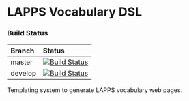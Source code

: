 # LAPPS Vocabulary DSL

### Build Status

|Branch|Status|
|:-----|:-----|
| master | [![Build Status](https://travis-ci.org/oanc/lapps-vocab.svg?branch=master)](https://travis-ci.org/oanc/lapps-vocab) |
| develop | [![Build Status](https://travis-ci.org/oanc/lapps-vocab.svg?branch=develop)](https://travis-ci.org/oanc/lapps-vocab) |

Templating system to generate LAPPS vocabulary web pages.

